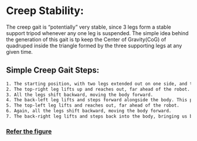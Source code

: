 # Creep Stability:

The creep gait is “potentially” very stable, since 3 legs form a stable support tripod whenever any one leg is suspended. The simple idea behind the generation of this gait is tp keep the Center of Gravity(CoG) of quadruped inside the triangle formed by the three supporting legs at any given time.

## Simple Creep Gait Steps:
```sh
1. The starting position, with two legs extended out on one side, and the other two legs pulled inward.
2. The top-right leg lifts up and reaches out, far ahead of the robot.
3. All the legs shift backward, moving the body forward.
4. The back-left leg lifts and steps forward alongside the body. This position is the mirror image of the starting position.
5. The top-left leg lifts and reaches out, far ahead of the robot.
6. Again, all the legs shift backward, moving the body forward.
7. The back-right leg lifts and steps back into the body, bringing us back to the starting position.
```
### [Refer the figure](Creep_Gait_Image.PNG)
